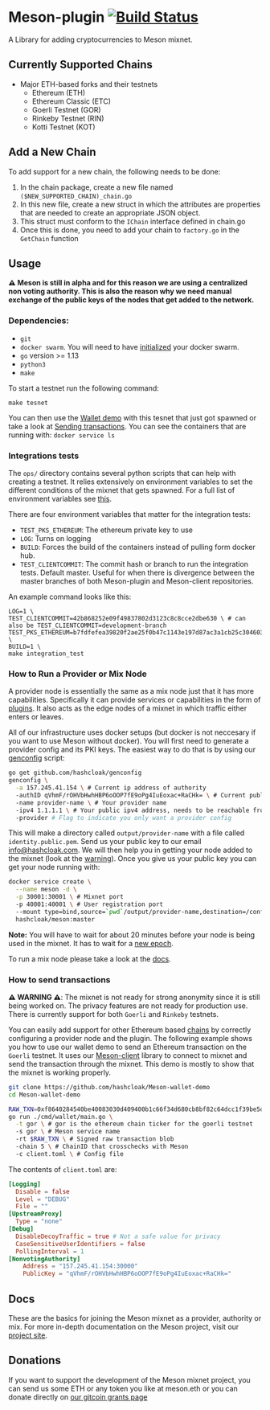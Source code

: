 # Meson-plugin [![Build Status](https://travis-ci.com/hashcloak/Meson-pluging.svg?branch=master)](https://travis-ci.com/hashcloak/Meson-plugin)

A Library for adding cryptocurrencies to Meson mixnet.

## Currently Supported Chains

- Major ETH-based forks and their testnets
  - Ethereum (ETH)
  - Ethereum Classic (ETC)
  - Goerli Testnet (GOR)
  - Rinkeby Testnet (RIN)
  - Kotti Testnet (KOT)

## Add a New Chain

To add support for a new chain, the following needs to be done:
1. In the chain package, create a new file named `($NEW_SUPPORTED_CHAIN)_chain.go`
2. In this new file, create a new struct in which the attributes are properties that are needed to create an appropriate JSON object. 
3. This struct must conform to the `IChain` interface defined in chain.go
4. Once this is done, you need to add your chain to `factory.go` in the `GetChain` function

## Usage

__⚠️ Meson is still in alpha and for this reason we are using a centralized non voting authority. This is also the reason why we need manual exchange of the public keys of the nodes that get added to the network.__

### Dependencies:

- `git`
- `docker swarm`. You will need to have [initialized](https://docs.docker.com/engine/reference/commandline/swarm_init) your docker swarm.
- `go` version >= 1.13
- `python3`
- `make`

To start a testnet run the following command:

```
make tesnet
```

You can then use the [Wallet demo](https://github.com/hashcloak/Meson-wallet-demo) with this tesnet that just got spawned or take a look at [Sending transactions](#how-to-send-transactions). You can see the containers that are running with: `docker service ls`


### Integrations tests

The `ops/` directory contains several python scripts that can help with creating a testnet. It relies extensively on environment variables to set the different conditions of the mixnet that gets spawned. For a full list of environment variables see [this](https://meson.hashcloak.com/docs/#environment-variables).

There are four environment variables that matter for the integration tests:

- `TEST_PKS_ETHEREUM`: The ethereum private key to use 
- `LOG`: Turns on logging
- `BUILD`: Forces the build of the containers instead of pulling form docker hub.
- `TEST_CLIENTCOMMIT`: The commit hash or branch to run the integration tests. Default master. Useful for when there is divergence between the master branches of both Meson-plugin and Meson-client repositories.


An example command looks like this:

```
LOG=1 \
TEST_CLIENTCOMMIT=42b868252e09f49837802d3123c8c8cce2dbe630 \ # can also be TEST_CLIENTCOMMIT=development-branch
TEST_PKS_ETHEREUM=b7fdfefea39820f2ae25f0b47c1143e197d87ac3a1cb25c304603abcbe0834e9 \
BUILD=1 \
make integration_test
```

### How to Run a Provider or Mix Node

A provider node is essentially the same as a mix node just that it has more capabilities. Specifically it can provide services or capabilities in the form of [plugins](https://github.com/katzenpost/docs/blob/master/handbook/mix_server.rst#external-kaetzchen-plugin-configuration). It also acts as the edge nodes of a mixnet in which traffic either enters or leaves.

All of our infrastructure uses docker setups (but docker is not neccesary if you want to use Meson without docker). You will first need to generate a provider config and its PKI keys. The easiest way to do that is by using our [genconfig](https://github.com/hashcloak/genconfig/#genconfig) script:

```bash
go get github.com/hashcloak/genconfig
genconfig \
  -a 157.245.41.154 \ # Current ip address of authority
  -authID qVhmF/rOHVbHwhHBP6oOOP7fE9oPg4IuEoxac+RaCHk= \ # Current public key of authority
  -name provider-name \ # Your provider name
  -ipv4 1.1.1.1 \ # Your public ipv4 address, needs to be reachable from the authority
  -provider # Flag to indicate you only want a provider config
```

This will make a directory called `output/provider-name` with a file called `identity.public.pem`. Send us your public key to our email [info@hashcloak.com](info@hashcloak.com). We will then help you in getting your node added to the mixnet (look at the [warning](#Usage)). Once you give us your public key you can get your node running with:

```bash
docker service create \
  --name meson -d \
  -p 30001:30001 \ # Mixnet port
  -p 40001:40001 \ # User registration port
  --mount type=bind,source=`pwd`/output/provider-name,destination=/conf \
  hashcloak/meson:master
```

__Note:__ You will have to wait for about 20 minutes before your node is being used in the mixnet. It has to wait for a [new epoch](https://hashcloak.com/Meson/docs/#waiting-for-katzenpost-epoch).

To run a mix node please take a look at the [docs](https://hashcloak.com/Meson/docs/#how-to-run-a-mix-node).

### How to send transactions

__⚠️ WARNING ⚠️__: The mixnet is not ready for strong anonymity since it is still being worked on. The privacy features are not ready for production use. There is currently support for both `Goerli` and `Rinkeby` testnets.

You can easily add support for other Ethereum based [chains](https://hashcloak.com/Meson/docs/#other-blockchains) by correctly configuring a provider node and the plugin. The following example shows you how to use our wallet demo to send an Ethereum transaction on the `Goerli` testnet. It uses our [Meson-client](https://github.com/hashcloak/Meson-client) library to connect to mixnet and send the transaction through the mixnet. This demo is mostly to show that the mixnet is working properly.

```bash
git clone https://github.com/hashcloak/Meson-wallet-demo
cd Meson-wallet-demo

RAW_TXN=0xf8640284540be40083030d409400b1c66f34d680cb8bf82c64dcc1f39be5d6e77501802ca0c434f4d4b894b7cce2d880c250f7a67e4ef64cf0a921e3e4859219dff7b086fda0375a6195e221be77afda1d7c9e7d91bf39845065e9c56f7b5154e077a1ef8a77
go run ./cmd/wallet/main.go \
  -t gor \ # gor is the ethereum chain ticker for the goerli testnet
  -s gor \ # Meson service name
  -rt $RAW_TXN \ # Signed raw transaction blob
  -chain 5 \ # ChainID that crosschecks with Meson
  -c client.toml \ # Config file
```
The contents of `client.toml` are:

```toml
[Logging]
  Disable = false
  Level = "DEBUG"
  File = ""
[UpstreamProxy]
  Type = "none"
[Debug]
  DisableDecoyTraffic = true # Not a safe value for privacy
  CaseSensitiveUserIdentifiers = false
  PollingInterval = 1
[NonvotingAuthority]
    Address = "157.245.41.154:30000"
    PublicKey = "qVhmF/rOHVbHwhHBP6oOOP7fE9oPg4IuEoxac+RaCHk="
```

## Docs
These are the basics for joining the Meson mixnet as a provider, authority or mix. For more in-depth documentation on the Meson project, visit our [project site](https://hashcloak.com/Meson).

## Donations
If you want to support the development of the Meson mixnet project, you can send us some ETH or any token you like at meson.eth or you can donate directly on [our gitcoin grants page](https://gitcoin.co/grants/290/meson?tab=description)
